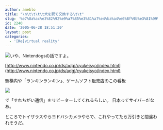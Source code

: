 ```yaml
---
author: ameblo
title: "\n\t\t\t\t犬を駅で交換する\t\t"
slug: '%e7%8a%ac%e3%82%92%e9%a7%85%e3%81%a7%e4%ba%a4%e6%8f%9b%e3%81%99%e3%82%8b'
id: 2240
date: '2005-06-28 18:51:30'
layout: post
categories:
  - '[Re]virtual reality'
---
```


![](http://www.nintendo.co.jp/ds/adgj/cyukeisyo/koinu02.jpg)いや、Nintendogsの話ですよ。

[http://www.nintendo.co.jp/ds/adgj/cyukeisyo/index.html](http://www.nintendo.co.jp/ds/adgj/cyukeisyo/index.html)

駅構内や「ランキンランキン」、ゲームソフト販売店のこの看板

![](http://www.nintendo.co.jp/ds/adgj/cyukeisyo/panel.jpg)

で「すれちがい通信」をリピーターしてくれるらしい。 日本ってサイバーだなあ。

ところでトイザラスやらヨドバシカメラやらで、これやってたら万引きと間違われそうだ。